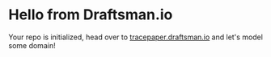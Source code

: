 # Hello from Draftsman.io

Your repo is initialized, head over to [tracepaper.draftsman.io](https://tracepaper.draftsman.io) and let's model some domain!

